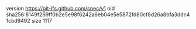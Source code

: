 version https://git-lfs.github.com/spec/v1
oid sha256:8149f269ff0b2e5e98f6242a6eb04e5e5872fd80cf8d26a8bfa3ddc41cbd9492
size 1117
